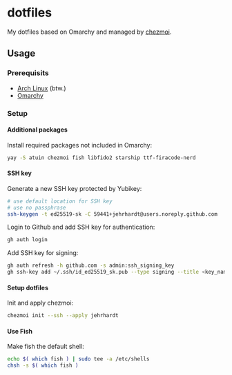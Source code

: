 # dotfiles

My dotfiles based on Omarchy and managed by [chezmoi](https://www.chezmoi.io).

## Usage

### Prerequisits

- [Arch Linux](https://archlinux.org) (btw.)
- [Omarchy](https://omarchy.org)

### Setup

#### Additional packages

Install required packages not included in Omarchy:

```bash
yay -S atuin chezmoi fish libfido2 starship ttf-firacode-nerd
```

#### SSH key

Generate a new SSH key protected by Yubikey:

```bash
# use default location for SSH key
# use no passphrase
ssh-keygen -t ed25519-sk -C 59441+jehrhardt@users.noreply.github.com
```

Login to Github and add SSH key for authentication:

```bash
gh auth login
```

Add SSH key for signing:

```bash
gh auth refresh -h github.com -s admin:ssh_signing_key
gh ssh-key add ~/.ssh/id_ed25519_sk.pub --type signing --title <key_name>
```

#### Setup dotfiles

Init and apply chezmoi:

```bash
chezmoi init --ssh --apply jehrhardt
```

#### Use Fish

Make fish the default shell:

```bash
echo $( which fish ) | sudo tee -a /etc/shells
chsh -s $( which fish )
```

